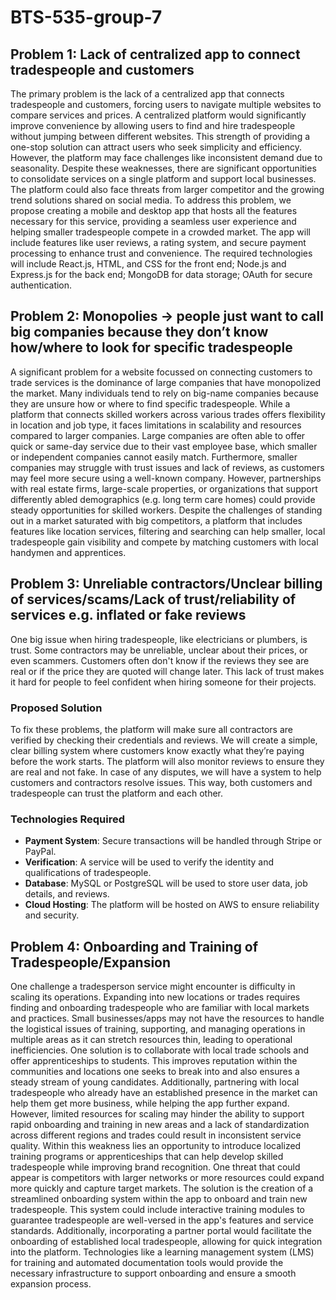 # BTS-535-group-7

## Problem 1: Lack of centralized app to connect tradespeople and customers

The primary problem is the lack of a centralized app that connects tradespeople and customers, forcing users to navigate multiple websites to compare services and prices. A centralized platform would significantly improve convenience by allowing users to find and hire tradespeople without jumping between different websites. This strength of providing a one-stop solution can attract users who seek simplicity and efficiency. However, the platform may face challenges like inconsistent demand due to seasonality. Despite these weaknesses, there are significant opportunities to consolidate services on a single platform and support local businesses. The platform could also face threats from larger competitor and the growing trend solutions shared on social media. To address this problem, we propose creating a mobile and desktop app that hosts all the features necessary for this service, providing a seamless user experience and helping smaller tradespeople compete in a crowded market. The app will include features like user reviews, a rating system, and secure payment processing to enhance trust and convenience. The required technologies will include React.js, HTML, and CSS for the front end; Node.js and Express.js for the back end; MongoDB for data storage; OAuth for secure authentication.

## Problem 2: Monopolies → people just want to call big companies because they don’t know how/where to look for specific tradespeople 

A significant problem for a website focussed on connecting customers to trade services is the dominance of large companies that have monopolized the market. Many individuals tend to rely on big-name companies because they are unsure how or where to find specific tradespeople. While a platform that connects skilled workers across various trades offers flexibility in location and job type, it faces limitations in scalability and resources compared to larger companies. Large companies are often able to offer quick or same-day service due to their vast employee base, which smaller or independent companies cannot easily match. Furthermore, smaller companies may struggle with trust issues and lack of reviews, as customers may feel more secure using a well-known company. However, partnerships with real estate firms, large-scale properties, or organizations that support differently abled demographics (e.g. long term care homes) could provide steady opportunities for skilled workers. Despite the challenges of standing out in a market saturated with big competitors, a platform that includes features like location services, filtering and searching can help smaller, local tradespeople gain visibility and compete by matching customers with local handymen and apprentices.

## Problem 3: Unreliable contractors/Unclear billing of services/scams/Lack of trust/reliability of services e.g. inflated or fake reviews 

One big issue when hiring tradespeople, like electricians or plumbers, is trust. Some contractors may be unreliable, unclear about their prices, or even scammers. Customers often don't know if the reviews they see are real or if the price they are quoted will change later. This lack of trust makes it hard for people to feel confident when hiring someone for their projects.

### Proposed Solution

To fix these problems, the platform will make sure all contractors are verified by checking their credentials and reviews. We will create a simple, clear billing system where customers know exactly what they’re paying before the work starts. The platform will also monitor reviews to ensure they are real and not fake. In case of any disputes, we will have a system to help customers and contractors resolve issues. This way, both customers and tradespeople can trust the platform and each other.

### Technologies Required

- **Payment System**: Secure transactions will be handled through Stripe or PayPal.
- **Verification**: A service will be used to verify the identity and qualifications of tradespeople.
- **Database**: MySQL or PostgreSQL will be used to store user data, job details, and reviews.
- **Cloud Hosting**: The platform will be hosted on AWS to ensure reliability and security.


## Problem 4: Onboarding and Training of Tradespeople/Expansion

One challenge a tradesperson service might encounter is difficulty in scaling its operations. Expanding into new locations or trades requires finding and onboarding tradespeople who are familiar with local markets and practices. Small businesses/apps may not have the resources to handle the logistical issues of training, supporting, and managing operations in multiple areas as it can stretch resources thin, leading to operational inefficiencies. One solution is to collaborate with local trade schools and offer apprenticeships to students. This improves reputation within the communities and locations one seeks to break into and also ensures a steady stream of young candidates. Additionally, partnering with local tradespeople who already have an established presence in the market can help them get more business, while helping the app further expand. However, limited resources for scaling may hinder the ability to support rapid onboarding and training in new areas and a lack of standardization across different regions and trades could result in inconsistent service quality. Within this weakness lies an opportunity to introduce localized training programs or apprenticeships that can help develop skilled tradespeople while improving brand recognition. One threat that could appear is competitors with larger networks or more resources could expand more quickly and capture target markets. The solution is the creation of a streamlined onboarding system within the app to onboard and train new tradespeople. This system could include interactive training modules to guarantee tradespeople are well-versed in the app's features and service standards. Additionally, incorporating a partner portal would facilitate the onboarding of established local tradespeople, allowing for quick integration into the platform. Technologies like a learning management system (LMS) for training and automated documentation tools would provide the necessary infrastructure to support onboarding and ensure a smooth expansion process.
